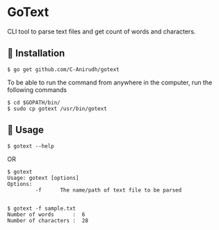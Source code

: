 # GoText
CLI tool to parse text files and get count of words and characters.


## :minidisc: Installation
```
$ go get github.com/C-Anirudh/gotext
```

To be able to run the command from anywhere in the computer, run the following commands
```
$ cd $GOPATH/bin/
$ sudo cp gotext /usr/bin/gotext
```

## :rocket: Usage
```
$ gotext --help
```
OR
```
$ gotext
Usage: gotext [options]
Options:
         -f      The name/path of text file to be parsed


$ gotext -f sample.txt
Number of words      :  6
Number of characters :  28
```